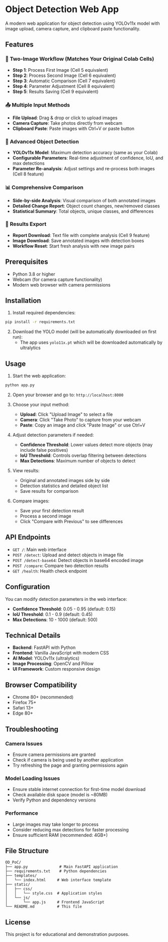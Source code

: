 # Object Detection Web App

A modern web application for object detection using YOLOv11x model with image upload, camera capture, and clipboard paste functionality.

## Features

### 🔄 **Two-Image Workflow** (Matches Your Original Colab Cells)
- **Step 1**: Process First Image (Cell 5 equivalent)
- **Step 2**: Process Second Image (Cell 6 equivalent) 
- **Step 3**: Automatic Comparison (Cell 7 equivalent)
- **Step 4**: Parameter Adjustment (Cell 8 equivalent)
- **Step 5**: Results Saving (Cell 9 equivalent)

### 📤 **Multiple Input Methods**
- **File Upload**: Drag & drop or click to upload images
- **Camera Capture**: Take photos directly from webcam
- **Clipboard Paste**: Paste images with Ctrl+V or paste button

### 🎯 **Advanced Object Detection**
- **YOLOv11x Model**: Maximum detection accuracy (same as your Colab)
- **Configurable Parameters**: Real-time adjustment of confidence, IoU, and max detections
- **Parameter Re-analysis**: Adjust settings and re-process both images (Cell 8 feature)

### 📊 **Comprehensive Comparison**
- **Side-by-side Analysis**: Visual comparison of both annotated images
- **Detailed Change Report**: Object count changes, new/removed classes
- **Statistical Summary**: Total objects, unique classes, and differences

### 💾 **Results Export** 
- **Report Download**: Text file with complete analysis (Cell 9 feature)
- **Image Download**: Save annotated images with detection boxes
- **Workflow Reset**: Start fresh analysis with new image pairs

## Prerequisites

- Python 3.8 or higher
- Webcam (for camera capture functionality)
- Modern web browser with camera permissions

## Installation

1. Install required dependencies:
```bash
pip install -r requirements.txt
```

2. Download the YOLO model (will be automatically downloaded on first run):
   - The app uses `yolo11x.pt` which will be downloaded automatically by ultralytics

## Usage

1. Start the web application:
```bash
python app.py
```

2. Open your browser and go to: `http://localhost:8000`

3. Choose your input method:
   - **Upload**: Click "Upload Image" to select a file
   - **Camera**: Click "Take Photo" to capture from your webcam
   - **Paste**: Copy an image and click "Paste Image" or use Ctrl+V

4. Adjust detection parameters if needed:
   - **Confidence Threshold**: Lower values detect more objects (may include false positives)
   - **IoU Threshold**: Controls overlap filtering between detections
   - **Max Detections**: Maximum number of objects to detect

5. View results:
   - Original and annotated images side by side
   - Detection statistics and detailed object list
   - Save results for comparison

6. Compare images:
   - Save your first detection result
   - Process a second image
   - Click "Compare with Previous" to see differences

## API Endpoints

- `GET /`: Main web interface
- `POST /detect`: Upload and detect objects in image file
- `POST /detect-base64`: Detect objects in base64 encoded image
- `POST /compare`: Compare two detection results
- `GET /health`: Health check endpoint

## Configuration

You can modify detection parameters in the web interface:

- **Confidence Threshold**: 0.05 - 0.95 (default: 0.15)
- **IoU Threshold**: 0.1 - 0.9 (default: 0.45)  
- **Max Detections**: 10 - 1000 (default: 500)

## Technical Details

- **Backend**: FastAPI with Python
- **Frontend**: Vanilla JavaScript with modern CSS
- **AI Model**: YOLOv11x (ultralytics)
- **Image Processing**: OpenCV and Pillow
- **UI Framework**: Custom responsive design

## Browser Compatibility

- Chrome 80+ (recommended)
- Firefox 75+
- Safari 13+
- Edge 80+

## Troubleshooting

### Camera Issues
- Ensure camera permissions are granted
- Check if camera is being used by another application
- Try refreshing the page and granting permissions again

### Model Loading Issues
- Ensure stable internet connection for first-time model download
- Check available disk space (model is ~80MB)
- Verify Python and dependency versions

### Performance
- Large images may take longer to process
- Consider reducing max detections for faster processing
- Ensure sufficient RAM (recommended: 4GB+)

## File Structure

```
OD_PoC/
├── app.py              # Main FastAPI application
├── requirements.txt    # Python dependencies
├── templates/
│   └── index.html     # Web interface template
├── static/
│   ├── css/
│   │   └── style.css  # Application styles
│   └── js/
│       └── app.js     # Frontend JavaScript
└── README.md          # This file
```

## License

This project is for educational and demonstration purposes.
